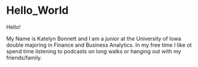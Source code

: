 # Hello_World 

Hello!

My Name is Katelyn Bonnett and I am a junior at the University of Iowa double majoring in Finance and Business Analytics. In my free time I like ot spend time listening to podcasts on long walks or hanging out with my friends/family.
 
